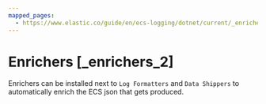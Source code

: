 ```yaml
---
mapped_pages:
  - https://www.elastic.co/guide/en/ecs-logging/dotnet/current/_enrichers_2.html
---
```


# Enrichers [_enrichers_2]

Enrichers can be installed next to `Log Formatters` and `Data Shippers` to automatically enrich the ECS json that gets produced.



